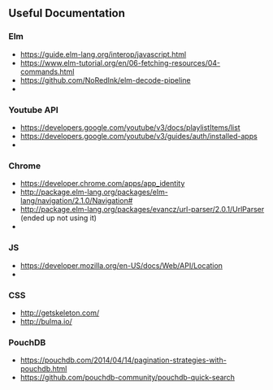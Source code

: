 
## Useful Documentation

### Elm
- https://guide.elm-lang.org/interop/javascript.html
- https://www.elm-tutorial.org/en/06-fetching-resources/04-commands.html
- https://github.com/NoRedInk/elm-decode-pipeline
- 

### Youtube API
- https://developers.google.com/youtube/v3/docs/playlistItems/list
- https://developers.google.com/youtube/v3/guides/auth/installed-apps 
- 

### Chrome
- https://developer.chrome.com/apps/app_identity
- http://package.elm-lang.org/packages/elm-lang/navigation/2.1.0/Navigation#
- http://package.elm-lang.org/packages/evancz/url-parser/2.0.1/UrlParser (ended up not using it)
- 

### JS
- https://developer.mozilla.org/en-US/docs/Web/API/Location
- 

### CSS
- http://getskeleton.com/
- http://bulma.io/

### PouchDB
- https://pouchdb.com/2014/04/14/pagination-strategies-with-pouchdb.html
- https://github.com/pouchdb-community/pouchdb-quick-search
